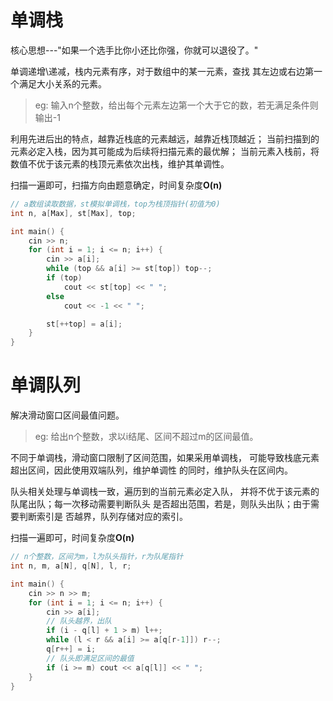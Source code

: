 # 单调栈

核心思想---"如果一个选手比你小还比你强，你就可以退役了。"

单调递增\递减，栈内元素有序，对于数组中的某一元素，查找
其左边或右边第一个满足大小关系的元素。

> eg: 输入n个整数，给出每个元素左边第一个大于它的数，若无满足条件则输出-1

利用先进后出的特点，越靠近栈底的元素越远，越靠近栈顶越近；
当前扫描到的元素必定入栈，因为其可能成为后续将扫描元素的最优解；
当前元素入栈前，将数值不优于该元素的栈顶元素依次出栈，维护其单调性。

扫描一遍即可，扫描方向由题意确定，时间复杂度**O(n)**


```c++
// a数组读取数据，st模拟单调栈，top为栈顶指针(初值为0)
int n, a[Max], st[Max], top;

int main() {
    cin >> n;
    for (int i = 1; i <= n; i++) {
        cin >> a[i];
        while (top && a[i] >= st[top]) top--;
        if (top)
            cout << st[top] << " ";
        else
            cout << -1 << " ";

        st[++top] = a[i];
    }
}
```

# 单调队列

解决滑动窗口区间最值问题。

> eg: 给出n个整数，求以i结尾、区间不超过m的区间最值。

不同于单调栈，滑动窗口限制了区间范围，如果采用单调栈，
可能导致栈底元素超出区间，因此使用双端队列，维护单调性
的同时，维护队头在区间内。

队头相关处理与单调栈一致，遍历到的当前元素必定入队，
并将不优于该元素的队尾出队；每一次移动需要判断队头
是否超出范围，若是，则队头出队；由于需要判断索引是
否越界，队列存储对应的索引。

扫描一遍即可，时间复杂度**O(n)**

```c++
// n个整数，区间为m，l为队头指针，r为队尾指针
int n, m, a[N], q[N], l, r;

int main() {
    cin >> n >> m;
    for (int i = 1; i <= n; i++) {
        cin >> a[i];
        // 队头越界，出队
        if (i - q[l] + 1 > m) l++;
        while (l < r && a[i] >= a[q[r-1]]) r--;
        q[r++] = i;
        // 队头即满足区间的最值
        if (i >= m) cout << a[q[l]] << " ";
    }
}
```

